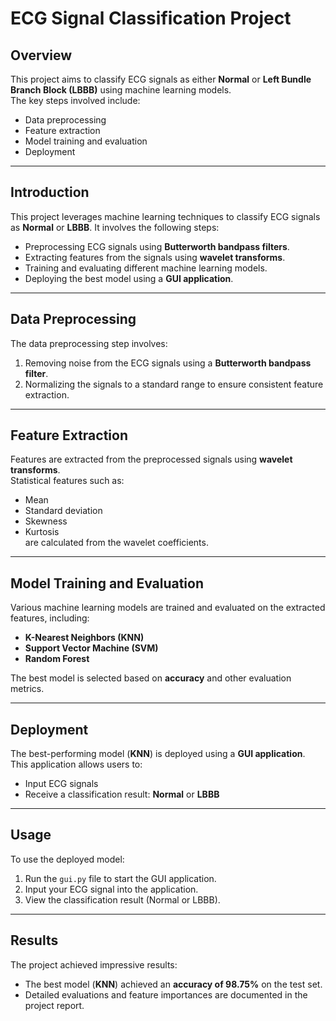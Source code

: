 # ECG Signal Classification Project

## Overview
This project aims to classify ECG signals as either **Normal** or **Left Bundle Branch Block (LBBB)** using machine learning models.  
The key steps involved include:
- Data preprocessing
- Feature extraction
- Model training and evaluation
- Deployment

---

## Introduction
This project leverages machine learning techniques to classify ECG signals as **Normal** or **LBBB**. It involves the following steps:
- Preprocessing ECG signals using **Butterworth bandpass filters**.
- Extracting features from the signals using **wavelet transforms**.
- Training and evaluating different machine learning models.
- Deploying the best model using a **GUI application**.

---

## Data Preprocessing
The data preprocessing step involves:
1. Removing noise from the ECG signals using a **Butterworth bandpass filter**.
2. Normalizing the signals to a standard range to ensure consistent feature extraction.

---

## Feature Extraction
Features are extracted from the preprocessed signals using **wavelet transforms**.  
Statistical features such as:
- Mean
- Standard deviation
- Skewness
- Kurtosis  
are calculated from the wavelet coefficients.

---

## Model Training and Evaluation
Various machine learning models are trained and evaluated on the extracted features, including:
- **K-Nearest Neighbors (KNN)**
- **Support Vector Machine (SVM)**
- **Random Forest**  

The best model is selected based on **accuracy** and other evaluation metrics.

---

## Deployment
The best-performing model (**KNN**) is deployed using a **GUI application**.  
This application allows users to:
- Input ECG signals
- Receive a classification result: **Normal** or **LBBB**

---

## Usage
To use the deployed model:
1. Run the `gui.py` file to start the GUI application.
2. Input your ECG signal into the application.
3. View the classification result (Normal or LBBB).

---

## Results
The project achieved impressive results:
- The best model (**KNN**) achieved an **accuracy of 98.75%** on the test set.
- Detailed evaluations and feature importances are documented in the project report.

